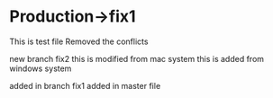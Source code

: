 # Production->fix1

This is test file 
Removed the conflicts

new branch fix2
this is modified from mac system
this is added from windows system

added in branch fix1
added in master file

